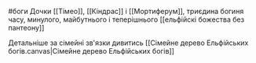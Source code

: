 #боги 
Дочки [[Тімео]], [[Кіндрас]] і [[Мортиферум]], триєдина богиня часу, минулого, майбутнього і теперішнього
[[ельфійскі божества без пантеону]]

Детальніше за сімейні зв'язки дивитись [[Сімейне дерево Ельфійських богів.canvas|Сімейне дерево Ельфійських богів]]